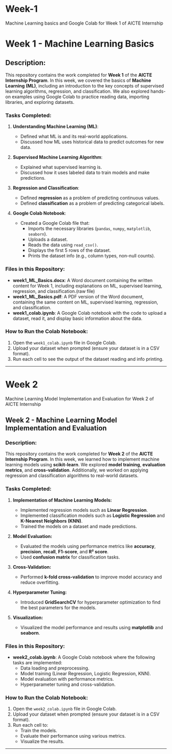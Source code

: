 # Week-1
Machine Learning basics and Google Colab for Week 1 of AICTE Internship

# Week 1 - Machine Learning Basics

## Description:
This repository contains the work completed for **Week 1** of the **AICTE Internship Program**. In this week, we covered the basics of **Machine Learning (ML)**, including an introduction to the key concepts of supervised learning algorithms, regression, and classification. We also explored hands-on examples using Google Colab to practice reading data, importing libraries, and exploring datasets.

### **Tasks Completed:**
1. **Understanding Machine Learning (ML)**:
   - Defined what ML is and its real-world applications.
   - Discussed how ML uses historical data to predict outcomes for new data.

2. **Supervised Machine Learning Algorithm**:
   - Explained what supervised learning is.
   - Discussed how it uses labeled data to train models and make predictions.

3. **Regression and Classification**:
   - Defined **regression** as a problem of predicting continuous values.
   - Defined **classification** as a problem of predicting categorical labels.

4. **Google Colab Notebook**:
   - Created a Google Colab file that:
     - Imports the necessary libraries (`pandas`, `numpy`, `matplotlib`, `seaborn`).
     - Uploads a dataset.
     - Reads the data using `read_csv()`.
     - Displays the first 5 rows of the dataset.
     - Prints the dataset info (e.g., column types, non-null counts).

### **Files in this Repository:**
- **week1_ML_Basics.docx**: A Word document containing the written content for Week 1, including explanations on ML, supervised learning, regression, and classification.(raw file)
- **week1_ML_Basics.pdf**: A PDF version of the Word document, containing the same content on ML, supervised learning, regression, and classification.
- **week1_colab.ipynb**: A Google Colab notebook with the code to upload a dataset, read it, and display basic information about the data.

### **How to Run the Colab Notebook:**
1. Open the `week1_colab.ipynb` file in Google Colab.
2. Upload your dataset when prompted (ensure your dataset is in a CSV format).
3. Run each cell to see the output of the dataset reading and info printing.

---
# Week 2
Machine Learning Model Implementation and Evaluation for Week 2 of AICTE Internship

## Week 2 - Machine Learning Model Implementation and Evaluation

### Description:
This repository contains the work completed for **Week 2** of the **AICTE Internship Program**. In this week, we learned how to implement machine learning models using **scikit-learn**. We explored **model training**, **evaluation metrics**, and **cross-validation**. Additionally, we worked on applying regression and classification algorithms to real-world datasets.

### **Tasks Completed:**
1. **Implementation of Machine Learning Models:**
   - Implemented regression models such as **Linear Regression**.
   - Implemented classification models such as **Logistic Regression** and **K-Nearest Neighbors (KNN)**.
   - Trained the models on a dataset and made predictions.

2. **Model Evaluation:**
   - Evaluated the models using performance metrics like **accuracy**, **precision**, **recall**, **F1-score**, and **R² score**.
   - Used **confusion matrix** for classification tasks.
   
3. **Cross-Validation:**
   - Performed **k-fold cross-validation** to improve model accuracy and reduce overfitting.

4. **Hyperparameter Tuning:**
   - Introduced **GridSearchCV** for hyperparameter optimization to find the best parameters for the models.

5. **Visualization:**
   - Visualized the model performance and results using **matplotlib** and **seaborn**.

### **Files in this Repository:**
- **week2_colab.ipynb**: A Google Colab notebook where the following tasks are implemented:
  - Data loading and preprocessing.
  - Model training (Linear Regression, Logistic Regression, KNN).
  - Model evaluation with performance metrics.
  - Hyperparameter tuning and cross-validation.

### **How to Run the Colab Notebook:**
1. Open the `week2_colab.ipynb` file in Google Colab.
2. Upload your dataset when prompted (ensure your dataset is in a CSV format).
3. Run each cell to:
   - Train the models.
   - Evaluate their performance using various metrics.
   - Visualize the results.

---

